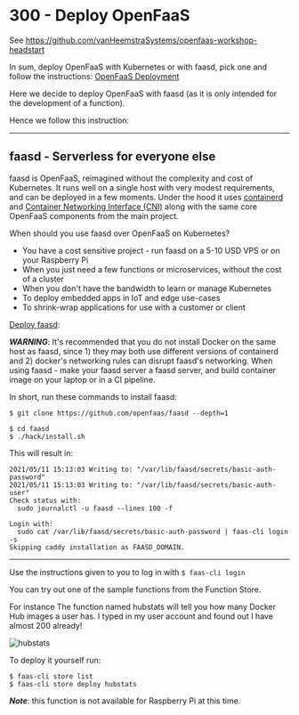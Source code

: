 # 300 - Deploy OpenFaaS

See https://github.com/vanHeemstraSystems/openfaas-workshop-headstart

In sum, deploy OpenFaaS with Kubernetes or with faasd, pick one and follow the instructions: [OpenFaaS Deployment](https://docs.openfaas.com/deployment/)


Here we decide to deploy OpenFaaS with faasd (as it is only intended for the development of a function).

Hence we follow this instruction: 

---
## faasd - Serverless for everyone else

faasd is OpenFaaS, reimagined without the complexity and cost of Kubernetes. It runs well on a single host with very modest requirements, and can be deployed in a few moments. Under the hood it uses [containerd](https://containerd.io/) and [Container Networking Interface (CNI)](https://github.com/containernetworking/cni) along with the same core OpenFaaS components from the main project.

When should you use faasd over OpenFaaS on Kubernetes?

- You have a cost sensitive project - run faasd on a 5-10 USD VPS or on your Raspberry Pi
- When you just need a few functions or microservices, without the cost of a cluster
- When you don't have the bandwidth to learn or manage Kubernetes
- To deploy embedded apps in IoT and edge use-cases
- To shrink-wrap applications for use with a customer or client

[Deploy faasd](https://github.com/openfaas/faasd/):

***WARNING***: It's recommended that you do not install Docker on the same host as faasd, since 1) they may both use different versions of containerd and 2) docker's networking rules can disrupt faasd's networking. When using faasd - make your faasd server a faasd server, and build container image on your laptop or in a CI pipeline.

In short, run these commands to install faasd:

```
$ git clone https://github.com/openfaas/faasd --depth=1
```

```
$ cd faasd
$ ./hack/install.sh
```

This will result in:

```
2021/05/11 15:13:03 Writing to: "/var/lib/faasd/secrets/basic-auth-password"
2021/05/11 15:13:03 Writing to: "/var/lib/faasd/secrets/basic-auth-user"
Check status with:
  sudo journalctl -u faasd --lines 100 -f

Login with:
  sudo cat /var/lib/faasd/secrets/basic-auth-password | faas-cli login -s
Skipping caddy installation as FAASD_DOMAIN.
```
---

Use the instructions given to you to log in with ```$ faas-cli login```

You can try out one of the sample functions from the Function Store.

For instance The function named hubstats will tell you how many Docker Hub images a user has. I typed in my user account and found out I have almost 200 already!

![hubstats](https://user-images.githubusercontent.com/12828104/117837972-30d5bc00-b27a-11eb-90d4-46cb16aa71f9.png)

To deploy it yourself run:

```
$ faas-cli store list
$ faas-cli store deploy hubstats
```
 ***Note***: this function is not available for Raspberry Pi at this time.

